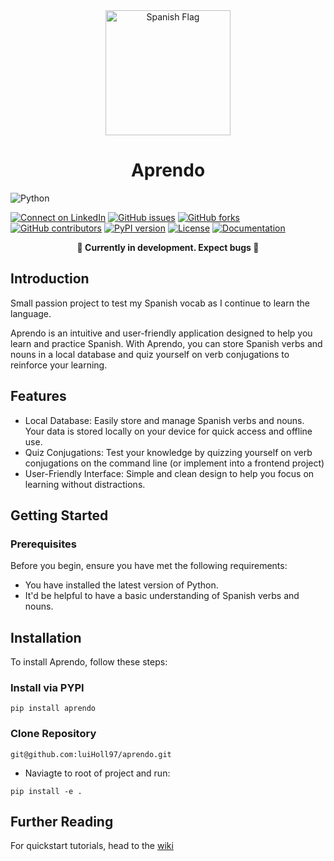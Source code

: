 
<div align="center">
  <img src="https://upload.wikimedia.org/wikipedia/commons/6/6f/Spain_flag_300.png" alt="Spanish Flag" width="200" margin='auto'>
  <h1>Aprendo</h1>
</div>

![Python](https://img.shields.io/badge/python-3670A0?style=for-the-badge&logo=python&logoColor=ffdd54)



[![Connect on LinkedIn](https://img.shields.io/badge/Connect%20on-LinkedIn-blue.svg)](https://www.linkedin.com/in/lucien-holliday/)
[![GitHub issues](https://img.shields.io/github/issues/luiHoll97/aprendo)](https://github.com/luiHoll97/aprendo/issues)
[![GitHub forks](https://img.shields.io/github/forks/luiHoll97/aprendo)](https://github.com/luiHoll97/aprendo/network/members)
[![GitHub contributors](https://img.shields.io/github/contributors/luiHoll97/aprendo)](https://github.com/luiHoll97/aprendo/graphs/contributors)
[![PyPI version](https://badge.fury.io/py/aprendo.svg)](https://badge.fury.io/py/aprendo)
[![License](https://img.shields.io/badge/License-MIT-yellow.svg)](https://opensource.org/licenses/MIT)
[![Documentation](https://img.shields.io/badge/Documentation-Wiki-brightgreen)](https://github.com/luiHoll97/aprendo/wiki)

<div align="center">
  <strong> 🐛 Currently in development. Expect bugs 🐛</strong>
</div>

## Introduction

Small passion project to test my Spanish vocab as I continue to learn the language.

Aprendo is an intuitive and user-friendly application designed to help you learn and practice Spanish. With Aprendo, you can store Spanish verbs and nouns in a local database and quiz yourself on verb conjugations to reinforce your learning.

## Features
- Local Database: Easily store and manage Spanish verbs and nouns. Your data is stored locally on your device for quick access and offline use.
- Quiz Conjugations: Test your knowledge by quizzing yourself on verb conjugations on the command line (or implement into a frontend project)
- User-Friendly Interface: Simple and clean design to help you focus on learning without distractions.

## Getting Started

### Prerequisites

Before you begin, ensure you have met the following requirements:

- You have installed the latest version of Python.
- It'd be helpful to have a basic understanding of Spanish verbs and nouns.

## Installation
To install Aprendo, follow these steps:

### Install via PYPI

`pip install aprendo`

### Clone Repository

`git@github.com:luiHoll97/aprendo.git`

- Naviagte to root of project and run:

`pip install -e .`

## Further Reading

For quickstart tutorials, head to the [wiki](https://github.com/luiHoll97/aprendo/wiki)


